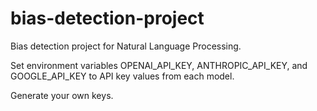 # bias-detection-project
Bias detection project for Natural Language Processing.

Set environment variables OPENAI_API_KEY, ANTHROPIC_API_KEY, and GOOGLE_API_KEY to API key values from each model.

Generate your own keys.
